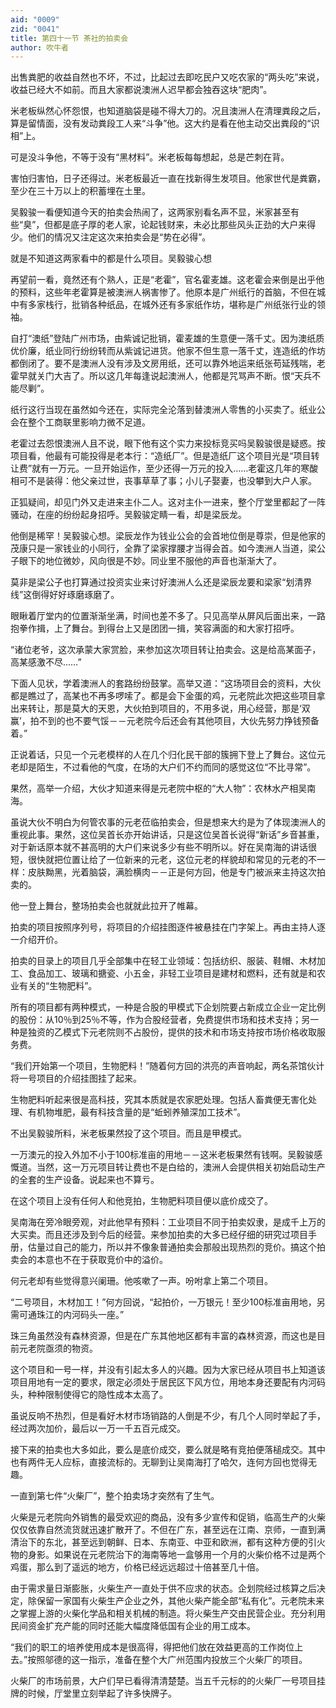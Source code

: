 ```yaml
---
aid: "0009"
zid: "0041"
title: 第四十一节 茶社的拍卖会
author: 吹牛者
---
```


出售粪肥的收益自然也不坏，不过，比起过去即吃民户又吃农家的“两头吃”来说，收益已经大不如前。而且大家都说澳洲人迟早都会独吞这块“肥肉”。

米老板纵然心怀怨恨，也知道脑袋是碰不得大刀的。况且澳洲人在清理粪段之后，算是留情面，没有发动粪段工人来“斗争”他。这大约是看在他主动交出粪段的“识相”上。

可是没斗争他，不等于没有“黑材料”。米老板每每想起，总是芒刺在背。

害怕归害怕，日子还得过。米老板最近一直在找新得生发项目。他家世代是粪霸，至少在三十万以上的积蓄埋在土里。

吴毅骏一看便知道今天的拍卖会热闹了，这两家别看名声不显，米家甚至有些“臭”，但都是底子厚的老人家，论起钱财来，未必比那些风头正劲的大户来得少。他们的情况又注定这次来拍卖会是“势在必得”。

就是不知道这两家看中的都是什么项目。吴毅骏心想

再望前一看，竟然还有个熟人，正是“老霍”，官名霍麦雄。这老霍会来倒是出乎他的预料，这些年老霍算是被澳洲人祸害惨了。他原本是广州纸行的首脑，不但在城中有多家栈行，批销各种纸品，在城外还有多家纸作坊，堪称是广州纸张行业的领袖。

自打“澳纸”登陆广州市场，由紫诚记批销，霍麦雄的生意便一落千丈。因为澳纸质优价廉，纸业同行纷纷转而从紫诚记进货。他家不但生意一落千丈，连造纸的作坊都倒闭了。要不是澳洲人没有涉及文房用纸，还可以靠外地运来纸张苟延残喘，老霍早就关门大吉了。所以这几年每逢说起澳洲人，他都是咒骂声不断。恨“天兵不能尽剿”。

纸行这行当现在虽然如今还在，实际完全沦落到替澳洲人零售的小买卖了。纸业公会在整个工商联里影响力微不足道。



老霍过去怨恨澳洲人且不说，眼下他有这个实力来投标竞买吗吴毅骏很是疑惑。按项目看，他最有可能投得是老本行：“造纸厂”。但是造纸厂这个项目光是“项目转让费”就有一万元。一旦开始运作，至少还得一万元的投入……老霍这几年的寒酸相可不是装得：他父亲过世，丧事草草了事；小儿子娶妻，也没攀到大户人家。

正狐疑间，却见门外又走进来主仆二人。这对主仆一进来，整个厅堂里都起了一阵骚动，在座的纷纷起身招呼。吴毅骏定睛一看，却是梁辰龙。

他倒是稀罕！吴毅骏心想。梁辰龙作为钱业公会的会首地位倒是尊崇，但是他家的茂康只是一家钱业的小同行，全靠了梁家撑腰才当得会首。如今澳洲人当道，梁公子眼下的地位微妙，风向很是不妙。同业里不服他的声音也渐渐大了。

莫非是梁公子也打算通过投资实业来讨好澳洲人么还是梁辰龙要和梁家“划清界线”这倒得好好琢磨琢磨了。

眼瞅着厅堂内的位置渐渐坐满，时间也差不多了。只见高举从屏风后面出来，一路抱拳作揖，上了舞台。到得台上又是团团一揖，笑容满面的和大家打招呼。

“诸位老爷，这次承蒙大家赏脸，来参加这次项目转让拍卖会。这是给高某面子，高某感激不尽……”

下面人见状，学着澳洲人的套路纷纷鼓掌。高举又道：“这场项目会的资料，大伙都是瞧过了，高某也不再多啰嗦了。都是会下金蛋的鸡，元老院此次把这些项目拿出来转让，那是莫大的天恩，大伙拍到项目的，不用多说，用心经营，那是‘双赢’，拍不到的也不要气馁－－元老院今后还会有其他项目，大伙先努力挣钱预备着。”

正说着话，只见一个元老模样的人在几个归化民干部的簇拥下登上了舞台。这位元老却是陌生，不过看他的气度，在场的大户们不约而同的感觉这位“不比寻常”。

果然，高举一介绍，大伙才知道来得是元老院中枢的“大人物”：农林水产相吴南海。

虽说大伙不明白为何管农事的元老莅临拍卖会，但是想来大约是为了体现澳洲人的重视此事。果然，这位吴首长亦开始讲话，只是这位吴首长说得“新话”乡音甚重，对于新话原本就不甚高明的大户们来说多少有些不明所以。好在吴南海的讲话很短，很快就把位置让给了一位新来的元老，这位元老的样貌却和常见的元老的不一样：皮肤黝黑，光着脑袋，满脸横肉－－正是何方回，他是专门被派来主持这次拍卖的。

他一登上舞台，整场拍卖会也就就此拉开了帷幕。

拍卖的项目按照序列号，将项目的介绍挂图逐件被悬挂在门字架上。再由主持人逐一介绍开价。

拍卖的目录上的项目几乎全部集中在轻工业领域：包括纺织、服装、鞋帽、木材加工、食品加工、玻璃和搪瓷、小五金，非轻工业项目是建材和燃料，还有就是和农业有关的“生物肥料”。

所有的项目都有两种模式，一种是合股的甲模式下企划院要占新成立企业一定比例的股份：从10％到25％不等，作为合股经营者，免费提供市场和技术支持；另一种是独资的乙模式下元老院则不占股份，提供的技术和市场支持按市场价格收取服务费。

“我们开始第一个项目，生物肥料！”随着何方回的洪亮的声音响起，两名茶馆伙计将一号项目的介绍挂图挂了起来。

生物肥料听起来很是高科技，究其本质就是农家肥处理。包括人畜粪便无害化处理、有机物堆肥，最有科技含量的是“蚯蚓养殖深加工技术”。

不出吴毅骏所料，米老板果然投了这个项目。而且是甲模式。

一万澳元的投入外加不小于100标准亩的用地－－这米老板果然有钱啊。吴毅骏感慨道。当然，这一万元项目转让费也不是白给的，澳洲人会提供相关初始启动生产的全套的生产设备。说起来也不算亏。

在这个项目上没有任何人和他竞拍，生物肥料项目便以底价成交了。

吴南海在旁冷眼旁观，对此他早有预料：工业项目不同于拍卖奴隶，是成千上万的大买卖。而且还涉及到今后的经营。来参加拍卖的大多已经仔细的研究过项目手册，估量过自己的能力，所以并不像象普通拍卖会那般出现热烈的竞价。搞这个拍卖会的本意也不在于获取竞价中的溢价。

何元老却有些觉得意兴阑珊。他咳嗽了一声。吩咐拿上第二个项目。

“二号项目，木材加工！”何方回说，“起拍价，一万银元！至少100标准亩用地，另需可通珠江的内河码头一座。”

珠三角虽然没有森林资源，但是在广东其他地区都有丰富的森林资源，而这也是目前元老院亟须的物资。

这个项目和一号一样，并没有引起太多人的兴趣。因为大家已经从项目书上知道该项目用地有一定的要求，限定必须处于居民区下风方位，用地本身还要配有内河码头，种种限制使得它的隐性成本太高了。

虽说反响不热烈，但是看好木材市场销路的人倒是不少，有几个人同时举起了手，经过两次加价，最后以一万一千五百元成交。

接下来的拍卖也大多如此，要么是底价成交，要么就是略有竞拍便落槌成交。其中也有两件无人应标，直接流标的。无聊到让吴南海打了哈欠，连何方回也觉得无趣。

一直到第七件“火柴厂”，整个拍卖场才突然有了生气。

火柴是元老院向外销售的最受欢迎的商品，没有多少宣传和促销，临高生产的火柴仅仅依靠自然流货就迅速扩散开了。不但在广东，甚至远在江南、京师，一直到满清治下的东北，甚至远到朝鲜、日本、东南亚、中亚和欧洲，都有这种方便的引火物的身影。如果说在元老院治下的海南等地一盒够用一个月的火柴价格不过是两个鸡蛋，那么到了遥远的地方，价格已经远远超过十倍甚至几十倍。

由于需求量日渐膨胀，火柴生产一直处于供不应求的状态。企划院经过核算之后决定，除保留一家国有火柴生产企业之外，其他火柴产能全部“私有化”。元老院未来之掌握上游的火柴化学品和相关机械的制造。将火柴生产交由民营企业。充分利用民间资金扩充产能的同时还能大幅度降低国有企业的用工成本。

“我们的职工的培养使用成本是很高得，得把他们放在效益更高的工作岗位上去。”按照邬德的这一指示，准备在整个大广州范围内投放三个火柴厂的项目。

火柴厂的市场前景，大户们早已看得清清楚楚。当五千元标的的火柴厂一号项目挂牌的时候，厅堂里立刻举起了许多快牌子。

